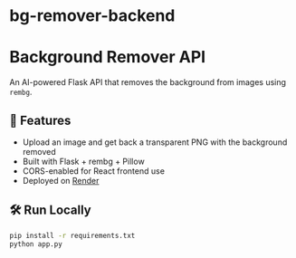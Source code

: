 # bg-remover-backend
# Background Remover API

An AI-powered Flask API that removes the background from images using `rembg`.

## 🚀 Features
- Upload an image and get back a transparent PNG with the background removed
- Built with Flask + rembg + Pillow
- CORS-enabled for React frontend use
- Deployed on [Render](https://render.com)

## 🛠️ Run Locally

```bash
pip install -r requirements.txt
python app.py

